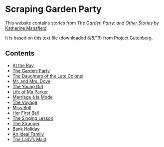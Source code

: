 # Scraping Garden Party

This website contains stories from _[The Garden Party: and Other Stories](https://www.bl.uk/works/the-garden-party-and-other-stories)_ by [Katherine Mansfield](https://teara.govt.nz/en/biographies/3m42/mansfield-katherine).

It is based on [this text file](1429-0.txt) (downloaded 8/8/19) from [Project Gutenberg](https://www.gutenberg.org/ebooks/1429).

## Contents

* [At the Bay](at-the-bay.md)  
* [The Garden-Party](the-garden-party.md)  
* [The Daughters of the Late Colonel](daughters-late-colonel.md)  
* [Mr. and Mrs. Dove](mr-and-mrs-dove.md)  
* [The Young Girl](the-young-girl.md)  
* [Life of Ma Parker](life-of-ma-parker.md)  
* [Marriage à la Mode](marriage-a-la-mode.md)  
* [The Voyage](the-voyage.md)  
* [Miss Brill](miss-brill.md)  
* [Her First Ball](her-first-ball.md)  
* [The Singing Lesson](the-singing-lesson.md)  
* [The Stranger](the-stranger.md)  
* [Bank Holiday](bank-holiday.md)  
* [An Ideal Family](an-ideal-family.md)  
* [The Lady’s Maid](the-lady-s-maid.md)  
